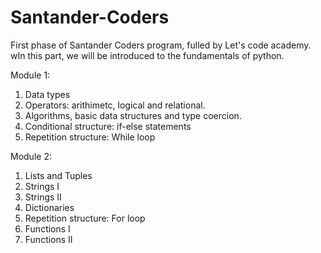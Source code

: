 # Santander-Coders

First phase of Santander Coders program, fulled by Let's code academy. wIn this part, we will be introduced to the fundamentals of python.

Module 1: 
1. Data types
2. Operators: arithimetc, logical and relational.
3. Algorithms, basic data structures and type coercion.
4. Conditional structure: if-else statements
5. Repetition structure: While loop

Module 2:
1. Lists and Tuples
2. Strings I
3. Strings II
4. Dictionaries
5. Repetition structure: For loop
6. Functions I
7. Functions II
